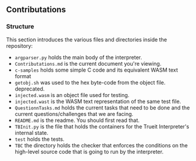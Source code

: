## Contributations

### Structure
This section introduces the various files and directories inside the repository:<br/>
* `argparser.py` holds the main body of the interpreter.<br/>
* `Contributations.md` is the current document you're viewing.<br/>
* `c-samples` holds some simple C code and its equivalent WASM text format<br/>
* `getobj.sh` was used to the hex byte-code from the object file. deprecated.<br/>
* `injected.wasm` is an object file used for testing.<br/>
* `injected.wast` is the WASM text representation of the same test file.<br/>
* `QuestionnTasks.md` holds the current tasks that need to be done and the current questions/challenges that we are facing.<br/>
* `README.md` is the readme. You should first read that.<br/>
* `TBInit.py` is the file that holds the containers for the Trueit Interpreter's internal state.<br/>
* `test` holds the tests.<br/>
* `TBC` the directory holds the checker that enforces the conditions on the high-level source code that is going to run by the interpreter.<br/>
